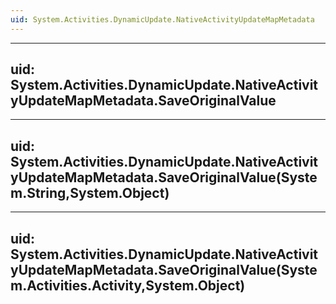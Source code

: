 ```yaml
---
uid: System.Activities.DynamicUpdate.NativeActivityUpdateMapMetadata
---
```


---
uid: System.Activities.DynamicUpdate.NativeActivityUpdateMapMetadata.SaveOriginalValue
---

---
uid: System.Activities.DynamicUpdate.NativeActivityUpdateMapMetadata.SaveOriginalValue(System.String,System.Object)
---

---
uid: System.Activities.DynamicUpdate.NativeActivityUpdateMapMetadata.SaveOriginalValue(System.Activities.Activity,System.Object)
---
